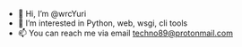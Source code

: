 - 👋 Hi, I’m @wrcYuri
- 👀 I’m interested in Python, web, wsgi, cli tools
- 📫 You can reach me via email techno89@protonmail.com

<!---
wrcYuri/wrcYuri is a ✨ special ✨ repository because its `README.md` (this file) appears on your GitHub profile.
You can click the Preview link to take a look at your changes.
--->
